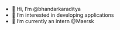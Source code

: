 - 👋 Hi, I’m @bhandarkaraditya
- 👀 I’m interested in developing applications
- 🌱 I’m currently an intern @Maersk

<!---
bhandarkaraditya/bhandarkaraditya is a ✨ special ✨ repository because its `README.md` (this file) appears on your GitHub profile.
You can click the Preview link to take a look at your changes.
--->
